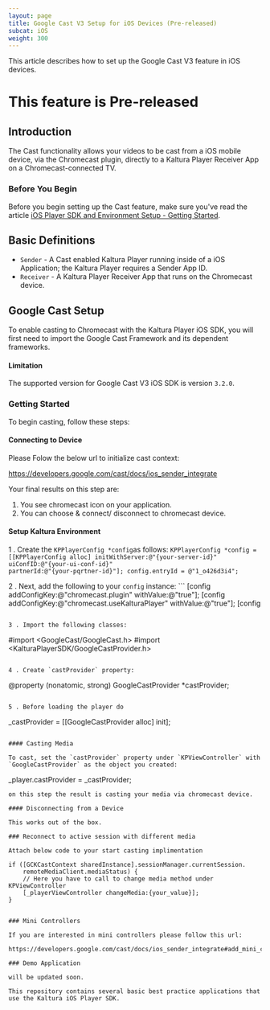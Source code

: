```yaml
---
layout: page
title: Google Cast V3 Setup for iOS Devices (Pre-released)
subcat: iOS
weight: 300
---
```


This article describes how to set up the Google Cast V3 feature in iOS devices.

# This feature is Pre-released

## Introduction  

The Cast functionality allows your videos to be cast from a iOS mobile device, via the Chromecast plugin, directly to a Kaltura Player Receiver App on a Chromecast-connected TV.

### Before You Begin  

Before you begin setting up the Cast feature, make sure you've read the article [iOS Player SDK and Environment Setup - Getting Started](https://vpaas.kaltura.com/documentation/05_Mobile-Video-Player-SDKs/iOS-Getting-Started.html).

## Basic Definitions

* `Sender` - A Cast enabled Kaltura Player running inside of a iOS Application; the Kaltura Player requires a Sender App ID.
* `Receiver` - A Kaltura Player Receiver App that runs on the Chromecast device. 

## Google Cast Setup  

To enable casting to Chromecast with the Kaltura Player iOS SDK, you will first need to import the Google Cast Framework and its dependent frameworks.

#### Limitation  

The supported version for Google Cast V3 iOS SDK is version `3.2.0`.

### Getting Started  

To begin casting, follow these steps:

#### Connecting to Device

Please Folow the below url to initialize cast context:

https://developers.google.com/cast/docs/ios_sender_integrate

Your final results on this step are: 

1. You see chromecast icon on your application.
2. You can choose & connect/ disconnect to chromecast device.

#### Setup Kaltura Environment 


1 . Create the `KPPlayerConfig *config`as follows:
        ```
        KPPlayerConfig *config = [[KPPlayerConfig alloc] initWithServer:@"{your-server-id}"                                                           uiConfID:@"{your-ui-conf-id}"                                                                  partnerId:@"{your-pqrtner-id}"];
            config.entryId = @"1_o426d3i4";
        ```

2 . Next, add the following to your `config` instance:
        ```
            [config addConfigKey:@"chromecast.plugin" withValue:@"true"];
            [config addConfigKey:@"chromecast.useKalturaPlayer" withValue:@"true"];
            [config             
```

3 . Import the following classes:

```
#import <GoogleCast/GoogleCast.h>
#import <KalturaPlayerSDK/GoogleCastProvider.h>
```

4 . Create `castProvider` property:

```
@property (nonatomic, strong) GoogleCastProvider *castProvider;
```

5 . Before loading the player do

```
_castProvider = [[GoogleCastProvider alloc] init];
```

#### Casting Media

To cast, set the `castProvider` property under `KPViewController` with `GoogleCastProvider` as the object you created:

```
_player.castProvider = _castProvider;
```
on this step the result is casting your media via chromecast device.

#### Disconnecting from a Device

This works out of the box.

### Reconnect to active session with different media

Attach below code to your start casting implimentation

````
    if ([GCKCastContext sharedInstance].sessionManager.currentSession.
        remoteMediaClient.mediaStatus) {
        // Here you have to call to change media method under KPViewController
        [_playerViewController changeMedia:{your_value}];
    }

````

### Mini Controllers  

If you are interested in mini controllers please follow this url:

https://developers.google.com/cast/docs/ios_sender_integrate#add_mini_controllers

### Demo Application

will be updated soon.

This repository contains several basic best practice applications that use the Kaltura iOS Player SDK.

